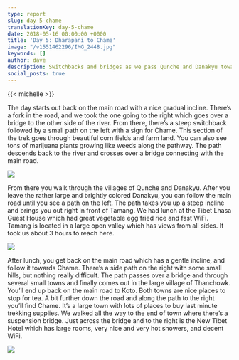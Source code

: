 ```yaml
---
type: report
slug: day-5-chame
translationKey: day-5-chame
date: 2018-05-16 00:00:00 +0000
title: 'Day 5: Dharapani to Chame'
image: "/v1551462296/IMG_2448.jpg"
keywords: []
author: dave
description: Switchbacks and bridges as we pass Qunche and Danakyu towards Chame.
social_posts: true
---
```

{{< michelle >}}

The day starts out back on the main road with a nice gradual incline. There’s a fork in the road, and we took the one going to the right which goes over a bridge to the other side of the river. From there, there’s a steep switchback followed by a small path on the left with a sign for Chame. This section of the trek goes through beautiful corn fields and farm land. You can also see tons of marijuana plants growing like weeds along the pathway. The path descends back to the river and crosses over a bridge connecting with the main road.

![](https://res.cloudinary.com/wildernessprime/image/upload/w_800,dpr_auto/v1551461818/IMG_2438.jpg)

From there you walk through the villages of Qunche and Danakyu. After you leave the rather large and brightly colored Danakyu, you can follow the main road until you see a path on the left. The path takes you up a steep incline and brings you out right in front of Tamang. We had lunch at the Tibet Lhasa Guest House which had great vegetable egg fried rice and fast WiFi. Tamang is located in a large open valley which has views from all sides. It took us about 3 hours to reach here.

![](https://res.cloudinary.com/wildernessprime/image/upload/w_800,dpr_auto/v1551461896/IMG_2442.jpg)

After lunch, you get back on the main road which has a gentle incline, and follow it towards Chame. There’s a side path on the right with some small hills, but nothing really difficult. The path passes over a bridge and through several small towns and finally comes out in the large village of Thanchowk. You’ll end up back on the main road to Koto. Both towns are nice places to stop for tea. A bit further down the road and along the path to the right you’ll find Chame. It’s a large town with lots of places to buy last minute trekking supplies. We walked all the way to the end of town where there’s a suspension bridge. Just across the bridge and to the right is the New Tibet Hotel which has large rooms, very nice and very hot showers, and decent WiFi.

![](https://res.cloudinary.com/wildernessprime/image/upload/w_800,dpr_auto/v1551462296/IMG_2448.jpg)